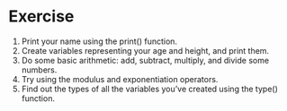 # Exercise
1. Print your name using the print() function.
2. Create variables representing your age and height, and print them.
3. Do some basic arithmetic: add, subtract, multiply, and divide some numbers.
4. Try using the modulus and exponentiation operators.
5. Find out the types of all the variables you’ve created using the type() function.

